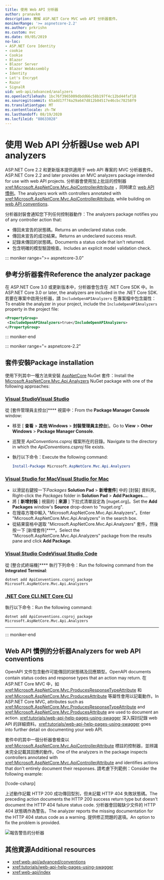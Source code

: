 ```yaml
---
title: 使用 Web API 分析器
author: pranavkm
description: 瞭解 ASP.NET Core MVC web API 分析器套件。
monikerRange: '>= aspnetcore-2.2'
ms.author: prkrishn
ms.custom: mvc
ms.date: 09/05/2019
no-loc:
- ASP.NET Core Identity
- cookie
- Cookie
- Blazor
- Blazor Server
- Blazor WebAssembly
- Identity
- Let's Encrypt
- Razor
- SignalR
uid: web-api/advanced/analyzers
ms.openlocfilehash: 1bc76f3965009dbdd66c58b197f4c12bd44faf18
ms.sourcegitcommit: 65add17f74a29a647d812b04517e46cbc78258f9
ms.translationtype: MT
ms.contentlocale: zh-TW
ms.lasthandoff: 08/19/2020
ms.locfileid: "88633028"
---
```

# <a name="use-web-api-analyzers"></a><span data-ttu-id="f2dfd-103">使用 Web API 分析器</span><span class="sxs-lookup"><span data-stu-id="f2dfd-103">Use web API analyzers</span></span>

<span data-ttu-id="f2dfd-104">ASP.NET Core 2.2 和更新版本提供適用于 web API 專案的 MVC 分析器套件。</span><span class="sxs-lookup"><span data-stu-id="f2dfd-104">ASP.NET Core 2.2 and later provides an MVC analyzers package intended for use with web API projects.</span></span> <span data-ttu-id="f2dfd-105">分析器會使用加上批註的控制器 <xref:Microsoft.AspNetCore.Mvc.ApiControllerAttribute> ，同時建立 [web API 慣例](xref:web-api/advanced/conventions)。</span><span class="sxs-lookup"><span data-stu-id="f2dfd-105">The analyzers work with controllers annotated with <xref:Microsoft.AspNetCore.Mvc.ApiControllerAttribute>, while building on [web API conventions](xref:web-api/advanced/conventions).</span></span>

<span data-ttu-id="f2dfd-106">分析器封裝會通知您下列任何控制器動作：</span><span class="sxs-lookup"><span data-stu-id="f2dfd-106">The analyzers package notifies you of any controller action that:</span></span>

* <span data-ttu-id="f2dfd-107">傳回未宣告的狀態碼。</span><span class="sxs-lookup"><span data-stu-id="f2dfd-107">Returns an undeclared status code.</span></span>
* <span data-ttu-id="f2dfd-108">傳回未宣告的成功結果。</span><span class="sxs-lookup"><span data-stu-id="f2dfd-108">Returns an undeclared success result.</span></span>
* <span data-ttu-id="f2dfd-109">記錄未傳回的狀態碼。</span><span class="sxs-lookup"><span data-stu-id="f2dfd-109">Documents a status code that isn't returned.</span></span>
* <span data-ttu-id="f2dfd-110">包含明確的模型驗證檢查。</span><span class="sxs-lookup"><span data-stu-id="f2dfd-110">Includes an explicit model validation check.</span></span>

::: moniker range=">= aspnetcore-3.0"

## <a name="reference-the-analyzer-package"></a><span data-ttu-id="f2dfd-111">參考分析器套件</span><span class="sxs-lookup"><span data-stu-id="f2dfd-111">Reference the analyzer package</span></span>

<span data-ttu-id="f2dfd-112">在 ASP.NET Core 3.0 或更新版本中，分析器會包含在 .NET Core SDK 中。</span><span class="sxs-lookup"><span data-stu-id="f2dfd-112">In ASP.NET Core 3.0 or later, the analyzers are included in the .NET Core SDK.</span></span> <span data-ttu-id="f2dfd-113">若要在專案中啟用分析器，請 `IncludeOpenAPIAnalyzers` 在專案檔中包含屬性：</span><span class="sxs-lookup"><span data-stu-id="f2dfd-113">To enable the analyzer in your project, include the `IncludeOpenAPIAnalyzers` property in the project file:</span></span>

```xml
<PropertyGroup>
 <IncludeOpenAPIAnalyzers>true</IncludeOpenAPIAnalyzers>
</PropertyGroup>
```

::: moniker-end

::: moniker range="= aspnetcore-2.2"

## <a name="package-installation"></a><span data-ttu-id="f2dfd-114">套件安裝</span><span class="sxs-lookup"><span data-stu-id="f2dfd-114">Package installation</span></span>

<span data-ttu-id="f2dfd-115">使用下列其中一種方法來安裝 [AspNetCore](https://www.nuget.org/packages/Microsoft.AspNetCore.Mvc.Api.Analyzers) NuGet 套件：</span><span class="sxs-lookup"><span data-stu-id="f2dfd-115">Install the [Microsoft.AspNetCore.Mvc.Api.Analyzers](https://www.nuget.org/packages/Microsoft.AspNetCore.Mvc.Api.Analyzers) NuGet package with one of the following approaches:</span></span>

### <a name="visual-studio"></a>[<span data-ttu-id="f2dfd-116">Visual Studio</span><span class="sxs-lookup"><span data-stu-id="f2dfd-116">Visual Studio</span></span>](#tab/visual-studio)

<span data-ttu-id="f2dfd-117">從 [套件管理員主控台]\*\*\*\* 視窗中：</span><span class="sxs-lookup"><span data-stu-id="f2dfd-117">From the **Package Manager Console** window:</span></span>
  * <span data-ttu-id="f2dfd-118">移至 [ **查看** > **其他 Windows** > **封裝管理員主控台**]。</span><span class="sxs-lookup"><span data-stu-id="f2dfd-118">Go to **View** > **Other Windows** > **Package Manager Console**.</span></span>
  * <span data-ttu-id="f2dfd-119">巡覽至 *ApiConventions.csproj* 檔案所在的目錄。</span><span class="sxs-lookup"><span data-stu-id="f2dfd-119">Navigate to the directory in which the *ApiConventions.csproj* file exists.</span></span>
  * <span data-ttu-id="f2dfd-120">執行以下命令：</span><span class="sxs-lookup"><span data-stu-id="f2dfd-120">Execute the following command:</span></span>

    ```powershell
    Install-Package Microsoft.AspNetCore.Mvc.Api.Analyzers
    ```

### <a name="visual-studio-for-mac"></a>[<span data-ttu-id="f2dfd-121">Visual Studio for Mac</span><span class="sxs-lookup"><span data-stu-id="f2dfd-121">Visual Studio for Mac</span></span>](#tab/visual-studio-mac)

* <span data-ttu-id="f2dfd-122">以滑鼠右鍵按一下*Packages* **Solution Pad** > **新增套件**] 中的 [封裝] 資料夾。</span><span class="sxs-lookup"><span data-stu-id="f2dfd-122">Right-click the *Packages* folder in **Solution Pad** > **Add Packages...**.</span></span>
* <span data-ttu-id="f2dfd-123">將 [ **新增封裝** ] 視窗的 [ **來源** ] 下拉式清單設定為 [nuget.org]。</span><span class="sxs-lookup"><span data-stu-id="f2dfd-123">Set the **Add Packages** window's **Source** drop-down to "nuget.org".</span></span>
* <span data-ttu-id="f2dfd-124">在搜尋方塊中輸入 "Microsoft.AspNetCore.Mvc.Api.Analyzers"。</span><span class="sxs-lookup"><span data-stu-id="f2dfd-124">Enter "Microsoft.AspNetCore.Mvc.Api.Analyzers" in the search box.</span></span>
* <span data-ttu-id="f2dfd-125">從結果窗格中選取 "Microsoft.AspNetCore.Mvc.Api.Analyzers" 套件，然後按一下 [新增套件]\*\*\*\*。</span><span class="sxs-lookup"><span data-stu-id="f2dfd-125">Select the "Microsoft.AspNetCore.Mvc.Api.Analyzers" package from the results pane and click **Add Package**.</span></span>

### <a name="visual-studio-code"></a>[<span data-ttu-id="f2dfd-126">Visual Studio Code</span><span class="sxs-lookup"><span data-stu-id="f2dfd-126">Visual Studio Code</span></span>](#tab/visual-studio-code)

<span data-ttu-id="f2dfd-127">從 [整合式終端機]\*\*\*\* 執行下列命令：</span><span class="sxs-lookup"><span data-stu-id="f2dfd-127">Run the following command from the **Integrated Terminal**:</span></span>

```dotnetcli
dotnet add ApiConventions.csproj package Microsoft.AspNetCore.Mvc.Api.Analyzers
```

### <a name="net-core-cli"></a>[<span data-ttu-id="f2dfd-128">.NET Core CLI</span><span class="sxs-lookup"><span data-stu-id="f2dfd-128">.NET Core CLI</span></span>](#tab/netcore-cli)

<span data-ttu-id="f2dfd-129">執行以下命令：</span><span class="sxs-lookup"><span data-stu-id="f2dfd-129">Run the following command:</span></span>

```dotnetcli
dotnet add ApiConventions.csproj package Microsoft.AspNetCore.Mvc.Api.Analyzers
```

---

::: moniker-end

## <a name="analyzers-for-web-api-conventions"></a><span data-ttu-id="f2dfd-130">Web API 慣例的分析器</span><span class="sxs-lookup"><span data-stu-id="f2dfd-130">Analyzers for web API conventions</span></span>

<span data-ttu-id="f2dfd-131">OpenAPI 文件包含動作可能傳回的狀態碼及回應類型。</span><span class="sxs-lookup"><span data-stu-id="f2dfd-131">OpenAPI documents contain status codes and response types that an action may return.</span></span> <span data-ttu-id="f2dfd-132">在 ASP.NET Core MVC 中，如 <xref:Microsoft.AspNetCore.Mvc.ProducesResponseTypeAttribute> 和 <xref:Microsoft.AspNetCore.Mvc.ProducesAttribute> 等屬性會用以記載動作。</span><span class="sxs-lookup"><span data-stu-id="f2dfd-132">In ASP.NET Core MVC, attributes such as <xref:Microsoft.AspNetCore.Mvc.ProducesResponseTypeAttribute> and <xref:Microsoft.AspNetCore.Mvc.ProducesAttribute> are used to document an action.</span></span> <span data-ttu-id="f2dfd-133"><xref:tutorials/web-api-help-pages-using-swagger> 深入探討記錄 web API 的詳細資料。</span><span class="sxs-lookup"><span data-stu-id="f2dfd-133"><xref:tutorials/web-api-help-pages-using-swagger> goes into further detail on documenting your web API.</span></span>

<span data-ttu-id="f2dfd-134">套件中的其中一個分析器會檢查以 <xref:Microsoft.AspNetCore.Mvc.ApiControllerAttribute> 標註的控制器，並辨識未完全記載其回應的動作。</span><span class="sxs-lookup"><span data-stu-id="f2dfd-134">One of the analyzers in the package inspects controllers annotated with <xref:Microsoft.AspNetCore.Mvc.ApiControllerAttribute> and identifies actions that don't entirely document their responses.</span></span> <span data-ttu-id="f2dfd-135">請考慮下列範例：</span><span class="sxs-lookup"><span data-stu-id="f2dfd-135">Consider the following example:</span></span>

[!code-csharp[](conventions/sample/Controllers/ContactsController.cs?name=missing404docs&highlight=10)]

<span data-ttu-id="f2dfd-136">上述動作記載 HTTP 200 成功傳回型別，但未記載 HTTP 404 失敗狀態碼。</span><span class="sxs-lookup"><span data-stu-id="f2dfd-136">The preceding action documents the HTTP 200 success return type but doesn't document the HTTP 404 failure status code.</span></span> <span data-ttu-id="f2dfd-137">分析器會回報缺少文件的 HTTP 404 狀態碼作為警告。</span><span class="sxs-lookup"><span data-stu-id="f2dfd-137">The analyzer reports the missing documentation for the HTTP 404 status code as a warning.</span></span> <span data-ttu-id="f2dfd-138">提供修正問題的選項。</span><span class="sxs-lookup"><span data-stu-id="f2dfd-138">An option to fix the problem is provided.</span></span>

![報告警告的分析器](conventions/_static/Analyzer.gif)

## <a name="additional-resources"></a><span data-ttu-id="f2dfd-140">其他資源</span><span class="sxs-lookup"><span data-stu-id="f2dfd-140">Additional resources</span></span>

* <xref:web-api/advanced/conventions>
* <xref:tutorials/web-api-help-pages-using-swagger>
* <xref:web-api/index>
